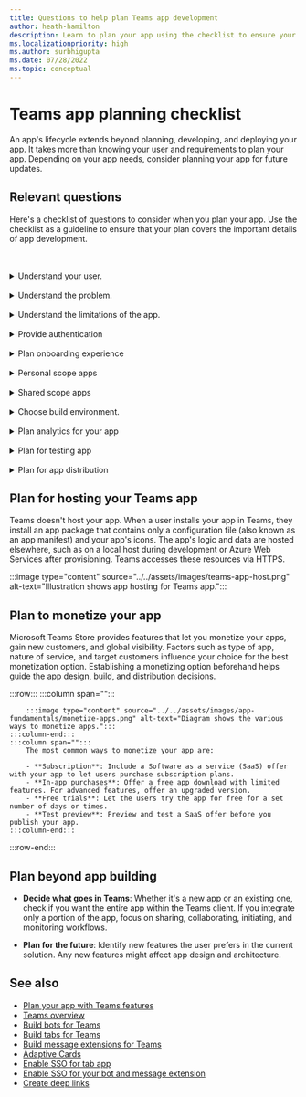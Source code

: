 ```yaml
---
title: Questions to help plan Teams app development
author: heath-hamilton
description: Learn to plan your app using the checklist to ensure your plan covers the important details of app development. Plan app's lifecycle. Plan to host your Teams app.
ms.localizationpriority: high
ms.author: surbhigupta
ms.date: 07/28/2022
ms.topic: conceptual
---
```


# Teams app planning checklist

An app's lifecycle extends beyond planning, developing, and deploying your app. It takes more than knowing your user and requirements to plan your app. Depending on your app needs, consider planning your app for future updates.

## Relevant questions

Here's a checklist of questions to consider when you plan your app. Use the checklist as a guideline to ensure that your plan covers the important details of app development.

<br>
<br>
<details>
<summary>Understand your user.</summary>

Understanding the user and their concern are the first indicators of how a Teams app can help. Build your use case around the problem, determine how an app can solve it, and develop a solution. For more information, see [understand your use cases](understand-use-cases.md).

| # | Consider... |
| --- | --- |
| 1 | Are the users primarily frontline workers on mobile clients? |
| 2 | Do you expect many external users to need access to your app? |
| 3 | Do they use teams and channels or primarily group chats? |
| 4 | How technically advanced are your primary users? |
| 5 | Do you need a thorough onboarding experience or a few pointers might do? |

</details>
<br>
<details>
<summary>Understand the problem.</summary>

| # | Consider... |
|--- | --- |
| 1 | What are the pros and cons of the current state system used by your users? |
| 2 | What are the issues faced by your users that you want to address? |
| 3 | Which features or capabilities do your users like in their current way of performing the process? |

</details>
<br>
<details>
<summary>Understand the limitations of the app.</summary>

| # | Consider... |
| --- | --- |
| 1 | What are the challenges with backend integration of the current app? |
| 2 | Who owns the backend data? User or third-party? |
| 3 | Are there firewalls that affect the functioning of the app? |
| 4 | Are there APIs to access the data you need for functioning of your app? |

</details>
<br>
<details>
<summary>Provide authentication</summary>

Use an authentication method suitable for your app to validate app users and secure the app and app users against unwarranted access. For more information, see [authenticate users in Microsoft Teams](../authentication/authentication.md).

| # | Consider...|
|--- | --- |
| 1 | Do the users access different views of data based on their roles? |
| 2 | Is customer data involved? |
| 3 | Are the interactions also based on the user roles? |
| 4 | Are external users accessing the app? |

</details>
<br>
<details>
<summary>Plan onboarding experience</summary>

To provide your users with a seamless onboarding experience, create a step-by-step guide explaining how and what to do with your app. For example, see [create Teams conversation bot](../../sbs-teams-conversation-bot.yml).

| # | Consider... |
| --- | --- |
| 1 | What happens when a user first configures your tab in a channel? |
| 2 | If you're sharing cards with a message extension, does it make sense to add a link to a page to help introduce users to what else your app can do? |
| 3 | Do you expect most people to already have some context of what your app is for, or to have already used your services in another context? |
| 4 | Are they coming to your app with no prior knowledge? |

</details>
<br>
<details>
<summary>Personal scope apps</summary>

| # | Consider... |
| --- | --- |
| 1 | Are one-on-one interactions with the app required for privacy or other reasons? For example, checking leave balance or other private information. |
| 2 | Is there going to be collaboration among users who might not have any common Teams? For example, finding upcoming organization-wide events. |
| 3 | Are there any personalized notifications or messages that need to be sent to a user throughout the Teams app experience? |

</details>
<br>
<details>
<summary>Shared scope apps</summary>

| # | Consider... |
| --- | --- |
| 1 | Is the information presented by the app, either in tab or through a bot, relevant and useful for most of the members in a Team? For example, Scrum app. |
| 2 | Could the app’s context change depending on the team in which it's added to? For example, Planner’s tasks are different in different teams. |
| 3 | Is it possible that all members in a persona who need to collaborate are a part of a single team? For example, agents working on a ticket. |

</details>
<br>
<details>
<summary>Choose build environment.</summary>

With Teams, you can choose the build environment that best suits your app requirement. Use Teams Toolkit or other SDKs, such as C#, Blazor, Node.js, and more to get started. For more information, see [plan your app with Teams features](../app-fundamentals-overview.md).

</details>
<br>
<details>
<summary>Plan analytics for your app</summary>

It's important to measure how your app is performing in the real-world once published. You need to monitor who's interested in your app, which users and organizations are using your app, how users are engaging with your app, their bounce rate and more. Once you know these metrics, you can analyze the data against your business goals, take corrective action by fixing issues, and intervene in the user journey or plan further enhancements to your app.

For more information, see [planning analytics](overview-analytics.md).
</details>
<br>
<details>
<summary>Plan for testing app</summary>

After integrating your app with Microsoft Teams, you must test your app before publishing it. The ultimate goal is to get as many users for your app, therefore, ensure to test the app on multiple devices that users could use. For more information, see [test your app](../build-and-test/test-app-overview.md).

</details>
<br>
<details>
<summary>Plan for app distribution</summary>

You can provide your Microsoft Teams app to an individual, team, organization, or anyone who wants to use it. How you distribute depends on several factors, including users' needs, business and technical requirements, and your goals for the app. For more information, see [distribute your Microsoft Teams app](../deploy-and-publish/apps-publish-overview.md).

</details>

## Plan for hosting your Teams app

Teams doesn't host your app. When a user installs your app in Teams, they install an app package that contains only a configuration file (also known as an app manifest) and your app's icons. The app's logic and data are hosted elsewhere, such as on a local host during development or Azure Web Services after provisioning. Teams accesses these resources via HTTPS.

:::image type="content" source="../../assets/images/teams-app-host.png" alt-text="Illustration shows app hosting for Teams app.":::

## Plan to monetize your app

Microsoft Teams Store provides features that let you monetize your apps, gain new customers, and global visibility. Factors such as type of app, nature of service, and target customers influence your choice for the best monetization option. Establishing a monetizing option beforehand helps guide the app design, build, and distribution decisions.

:::row:::
    :::column span="":::

        :::image type="content" source="../../assets/images/app-fundamentals/monetize-apps.png" alt-text="Diagram shows the various ways to monetize apps.":::
    :::column-end:::
    :::column span="":::
        The most common ways to monetize your app are:

        - **Subscription**: Include a Software as a service (SaaS) offer with your app to let users purchase subscription plans.
        - **In-app purchases**: Offer a free app download with limited features. For advanced features, offer an upgraded version.
        - **Free trials**: Let the users try the app for free for a set number of days or times.
        - **Test preview**: Preview and test a SaaS offer before you publish your app.
    :::column-end:::
:::row-end:::

## Plan beyond app building

- **Decide what goes in Teams**: Whether it's a new app or an existing one, check if you want the entire app within the Teams client. If you integrate only a portion of the app, focus on sharing, collaborating, initiating, and monitoring workflows.

- **Plan for the future**: Identify new features the user prefers in the current solution. Any new features might affect app design and architecture.

## See also

- [Plan your app with Teams features](../app-fundamentals-overview.md)
- [Teams overview](/graph/teams-concept-overview)
- [Build bots for Teams](../../bots/what-are-bots.md)
- [Build tabs for Teams](../../tabs/what-are-tabs.md)
- [Build message extensions for Teams](../../messaging-extensions/what-are-messaging-extensions.md)
- [Adaptive Cards](../../task-modules-and-cards/what-are-cards.md#adaptive-cards)
- [Enable SSO for tab app](../../tabs/how-to/authentication/tab-sso-overview.md)
- [Enable SSO for your bot and message extension](../../bots/how-to/authentication/bot-sso-overview.md)
- [Create deep links](../build-and-test/deep-links.md)
